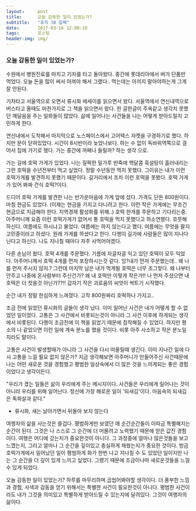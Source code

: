 ```yaml
---
layout:	    post
title: 	    오늘 감동한 일이 있었는가?
subtitle:   "휴직 38 일째"
date:       2017-03-16 12:00:10 
tags:       포스팅
header-img: img/
---
```



### 오늘 감동한 일이 있었는가?

수원에서 병원진료를 마치고 기차를 타고 돌아왔다.  중간에 롯데리아에서 버거 단품만 먹었다. 오늘 돈을 많이 써서 아껴야 해서 그랬다.. 먹는데는 아끼지 말아야하는게 그게 잘 안된다.

기차타고 서울역으로 오면서 류시화 에세이를 읽으면서 왔다. 서울역에서 연신내역으로 버스타고 올때도 마찬가지로 그 책을 읽으면서 왔다. 한 글한글이 주옥같고 생각치 못했던 깨달음을 주는 일화들이 많았다. 삶에 일어나는 사건들을 나는 어떻게 받아드릴지 고민하게 한다.

연신내에서 도착해서 마지막으로 노스페이스에서 고어텍스 자켓을 구경하기로 했다. 하지만 문이 닫혀있었다. 시간이 8시반이라 늦었나보다. 하는 수 없이 독바위역쪽으로 걸어서 집에 가기로 했다. 가는 중간에 까페나 들릴까? 하는 생각 으로.

가는 길에 호떡 가게가 있었다. 나는 질퍽한 밀가루 반죽에 핵달콤 흑설탕이 흘러내리는 그런 호떡을 수년전부터 먹고 싶었다. 정말 수년동안 먹지 못했다. 그이유는 내가 이런 호떡가게를 발견하지 못했기 때문이다. 길거리에서 조차 이런 호떡을 못봤다. 호떡 가게가 있어 봐짜 건식 호떡?이다.

드디어 호떡 가게를 발견한 나는 반가운마음에 가게 앞에 섰다. 가격도 단돈 800원이다. 마침 현금도 있었다. (이제는 현금을 가지고 다니려고 한다. 이런 작은 가게에는 무조건 현금으로 지급해야 한다. 지역경제 활성화를 위해..) 호떡 한개를 주문하고 기다리는중. 아주머니께 요즘 이런 호떡가게가 없어서 통 호떡을 먹지 못했다고 하소연했다. 흐뭇해 하신다. 여름에도 하시냐고 물었다. 여름에는 하지 않는다고 했다. 여름에는 무엇을 팔지 고민중이라고 하셨다. 원래 가게를 하셨다고 한다. 다행이 길가에 사람들은 많이 지나다닌다고 하신다. 나도 지나칠 때마다 자주 사먹어야겠다.

다른 손님이 왔다. 호떡 4개를 주문했다. 기름에 자글자글 익고 있던 호떡이 모두 익었다. 아주머니께서 호떡 4개를 먼저 포장하시는것 같다. 잉?내가 먼저 주문했는데.. 왜 나를 먼저 주시지 않지.? 그런데 마지막 남은 내가 먹게될 호떡은 너무 조그맣다. 왜 나부터 안주고 나중에 온사람부터 주신건가? 왜 내 호떡만 이렇게 작은가!! 나 먼저 주셨으면 내 호떡은 더 컷을것 아닌가??!! 갑자기 작은 괴로움의 씨앗이 싹트기 시작했다.

순간 내가 정말 한심하게 느껴졌다. 고작 800원짜리 호떡하나 가지고..  

조금 전에 읽었던 류시화의 글들이 생각 났다. 이미 일어난 사건은 내가 어떻게 할 수 없었던 일이었다. 고통은 그 사건에서 비롯되는것이 아니라 그 사건 이후에 하게되는 생각에서 비롯된다. 다행이 조금전에 이 책을 읽었기 때문에 침착해질 수 있었다. 하지만 평소의 나 같았으면 이런 일에 계속 분노를 했을 것이다. 비롯 아주 사소하고 작은 분노일지라도 말이다.

고통은 사건이 발생할때가 아니라 그 사건을 다시 떠올릴때 생긴다. 이미 지나간 일에 다시 고통을 느낄 필요 없지 않은가? 지금 생각해보면 아주머니가 만들어주신 사건때문에 나는 어떤 새로운 것을 경험했고 평범한 일상속에서 더 많은 것을 느끼게되는 좋은 경험이었다고 생각이든다.

"우리가 겼는 일들은 삶이 우리에게 주는 메시지이다. 사건들은 우리에게 일어나는 것이 아니라 우리를 위해 일어난다. 정신에 가장 해로운 일이 '되새김'이다. 마음속의 되새김은 독화살과 같다."
- 류시화, 새는 날아가면서 뒤돌아 보지 않는다

여행자의 삶을 사는것은 즐겁다. 평범하게만 보였던 매 순간순간들이 이따금 특별해지는 순간이 된다. 그것은 나 스스로 그 순간에 더 머물려고 노력했기 때문에 얻은 값진 경험이다. 여행은 어디에 갔는지가 중요한것이 아니다. 그 과정중에 얼마나 많은것들을 보고 느꼈는지, 그리고 얼마나 그 순간을 깊이있고 충실하게 채웠는지가 중요한 것이다. 방금 호떡가게에서 일어났던 일이 평범하게 화가 한번 나고 지나칠 수 도 있었던 일이지만 나는 그 순간을 더 깊이 있게 느끼고 싶었다. 그랬기 때문에 조금이나마 새로운것들을 느낄 수 있게 되었다.

오늘 감동한 일이 있었는가? 하루를 마무리하며 곱씹어봐야할 생각이다. 더 풍부한 느낌과 경험, 사색과 감동을 얻기 위해서는 특별한 사건이 필요한것이 아니다. 평범한 사건이라도 내가 그것을 의미있고 특별하게 받아드릴 수 있는지에 달려있다. 그것이 여행자의 삶이다.
